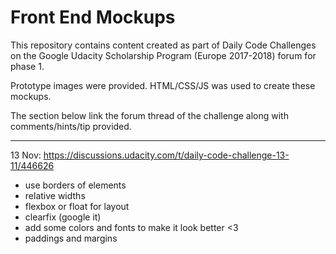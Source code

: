 # Front End Mockups

This repository contains content created as part of Daily Code Challenges on the Google Udacity Scholarship Program (Europe 2017-2018) forum for phase 1.

Prototype images were provided. HTML/CSS/JS was used to create these mockups.

The section below link the forum thread of the challenge along with comments/hints/tip provided.

--- 
13 Nov:
https://discussions.udacity.com/t/daily-code-challenge-13-11/446626 
* use borders of elements
* relative widths
* flexbox or float for layout
* clearfix (google it)
* add some colors and fonts to make it look better <3
* paddings and margins
